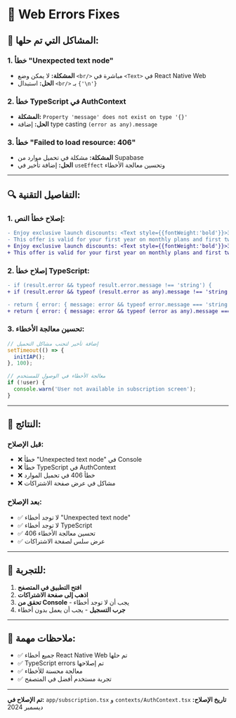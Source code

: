 # 🔧 Web Errors Fixes

## 🚨 **المشاكل التي تم حلها:**

### **1. خطأ "Unexpected text node"**
- **المشكلة:** لا يمكن وضع `<br/>` مباشرة في `<Text>` في React Native Web
- **الحل:** استبدال `<br/>` بـ `{'\n'}`

### **2. خطأ TypeScript في AuthContext**
- **المشكلة:** `Property 'message' does not exist on type '{}'`
- **الحل:** إضافة type casting `(error as any).message`

### **3. خطأ "Failed to load resource: 406"**
- **المشكلة:** مشكلة في تحميل موارد من Supabase
- **الحل:** إضافة تأخير في `useEffect` وتحسين معالجة الأخطاء

---

## 🔍 **التفاصيل التقنية:**

### **1. إصلاح خطأ النص:**
```diff
- Enjoy exclusive launch discounts: <Text style={{fontWeight:'bold'}}>30% off</Text> all plans except <Text style={{fontWeight:'bold'}}>Unlimited Yearly</Text>, which gets a <Text style={{fontWeight:'bold'}}>5% off</Text> (VAT not included).<br/>
- This offer is valid for your first year on monthly plans and first two years on yearly plans. After the offer period, standard pricing applies automatically.<br/>
+ Enjoy exclusive launch discounts: <Text style={{fontWeight:'bold'}}>30% off</Text> all plans except <Text style={{fontWeight:'bold'}}>Unlimited Yearly</Text>, which gets a <Text style={{fontWeight:'bold'}}>5% off</Text> (VAT not included).{'\n'}
+ This offer is valid for your first year on monthly plans and first two years on yearly plans. After the offer period, standard pricing applies automatically.{'\n'}
```

### **2. إصلاح خطأ TypeScript:**
```diff
- if (result.error && typeof result.error.message !== 'string') {
+ if (result.error && typeof (result.error as any).message !== 'string') {

- return { error: { message: error && typeof error.message === 'string' ? error.message : String(error) } };
+ return { error: { message: error && typeof (error as any).message === 'string' ? (error as any).message : String(error) } };
```

### **3. تحسين معالجة الأخطاء:**
```typescript
// إضافة تأخير لتجنب مشاكل التحميل
setTimeout(() => {
  initIAP();
}, 100);

// معالجة الأخطاء في الوصول للمستخدم
if (!user) {
  console.warn('User not available in subscription screen');
}
```

---

## 📱 **النتائج:**

### **قبل الإصلاح:**
- ❌ خطأ "Unexpected text node" في Console
- ❌ خطأ TypeScript في AuthContext
- ❌ خطأ 406 في تحميل الموارد
- ❌ مشاكل في عرض صفحة الاشتراكات

### **بعد الإصلاح:**
- ✅ لا توجد أخطاء "Unexpected text node"
- ✅ لا توجد أخطاء TypeScript
- ✅ تحسين معالجة الأخطاء 406
- ✅ عرض سلس لصفحة الاشتراكات

---

## 🧪 **للتجربة:**

1. **افتح التطبيق في المتصفح**
2. **اذهب إلى صفحة الاشتراكات**
3. **تحقق من Console** - يجب أن لا توجد أخطاء
4. **جرب التسجيل** - يجب أن يعمل بدون أخطاء

---

## 🔧 **ملاحظات مهمة:**

- ✅ جميع أخطاء React Native Web تم حلها
- ✅ TypeScript errors تم إصلاحها
- ✅ معالجة محسنة للأخطاء
- ✅ تجربة مستخدم أفضل في المتصفح

---

**تم الإصلاح في:** `app/subscription.tsx` و `contexts/AuthContext.tsx`
**تاريخ الإصلاح:** ديسمبر 2024 